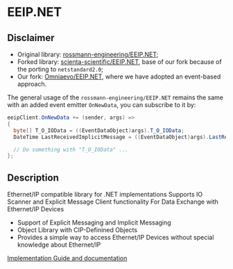 # EEIP.NET

## Disclaimer

- Original library: [rossmann-engineering/EEIP.NET](https://github.com/rossmann-engineering/EEIP.NET);
- Forked library: [scienta-scientific/EEIP.NET](https://github.com/scienta-scientific/EEIP.NET), base of our fork because of the porting to `netstandard2.0`;
- Our fork: [Omniaevo/EEIP.NET](https://github.com/Omniaevo/EEIP.NET), where we have adopted an event-based approach.

The general usage of the `rossmann-engineering/EEIP.NET` remains the same with an added event emitter `OnNewData`, you can subscribe to it by:

```c#
eeipClient.OnNewData += (sender, args) =>
{
  byte[] T_O_IOData = ((EventDataObject)args).T_O_IOData;
  DateTime LastReceivedImplicitMessage = ((EventDataObject)args).LastReceivedImplicitMessage;

  // Do something with "T_O_IOData" ...
};
```

## Description

Ethernet/IP compatible library for .NET implementations
Supports IO Scanner and Explicit Message Client functionality
For Data Exchange with Ethernet/IP Devices

- Support of Explicit Messaging and Implicit Messaging
- Object Library with CIP-Definined Objects
- Provides a simple way to access Ethernet/IP Devices without special knowledge about Ethernet/IP

[Implementation Guide and documentation](https://web.archive.org/web/20230327163405/http://eeip-library.de/)

